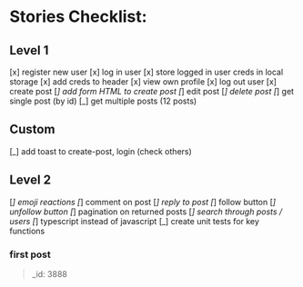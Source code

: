# Stories Checklist:

## Level 1
[x] register new user
[x] log in user
[x] store logged in user creds in local storage
[x] add creds to header
[x] view own profile
[x] log out user
[x] create post
[_] add form HTML to create post
[_] edit post
[_] delete post
[_] get single post (by id)
[_] get multiple posts (12 posts)

## Custom
[_] add toast to create-post, login (check others)

## Level 2
[_] emoji reactions
[_] comment on post
[_] reply to post
[_] follow button
[_] unfollow button
[_] pagination on returned posts
[_] search through posts / users
[_] typescript instead of javascript
[_] create unit tests for key functions


### first post
>_id: 3888
